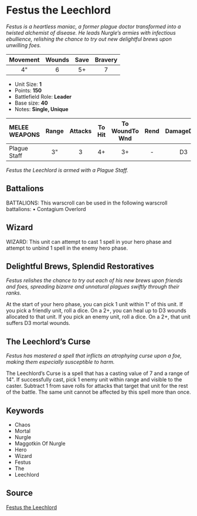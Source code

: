 # Festus the Leechlord

_Festus is a heartless maniac, a former plague doctor transformed into a twisted alchemist of disease. He leads Nurgle’s armies with infectious ebullience, relishing the chance to try out new delightful brews upon unwilling foes._


| Movement | Wounds | Save | Bravery |
|:--------:|:------:|:----:|:-------:|
| 4" | 6 | 5+ | 7 |

* Unit Size: **1**
* Points: **150**
* Battlefield Role: **Leader**
* Base size: **40**
* Notes: **Single, Unique**

| MELEE WEAPONS | Range | Attacks | To Hit | To WoundTo Wnd | Rend | DamageDmg |
|:---|:--:|:--:|:--:|:--:|:--:|:--:|
| Plague Staff | 3" | 3 | 4+ | 3+ | - | D3 |


_Festus the Leechlord is armed with a Plague Staff._

## Battalions

BATTALIONS: This warscroll can be used in the following warscroll battalions: • Contagium Overlord

## Wizard

WIZARD: This unit can attempt to cast 1 spell in your hero phase and attempt to unbind 1 spell in the enemy hero phase.

## Delightful Brews, Splendid Restoratives

_Festus relishes the chance to try out each of his new brews upon friends and foes, spreading bizarre and unnatural plagues swiftly through their ranks._

At the start of your hero phase, you can pick 1 unit within 1" of this unit. If you pick a friendly unit, roll a dice. On a 2+, you can heal up to D3 wounds allocated to that unit. If you pick an enemy unit, roll a dice. On a 2+, that unit suffers D3 mortal wounds.

## The Leechlord’s Curse

_Festus has mastered a spell that inflicts an atrophying curse upon a foe, making them especially susceptible to harm._

The Leechlord’s Curse is a spell that has a casting value of 7 and a range of 14". If successfully cast, pick 1 enemy unit within range and visible to the caster. Subtract 1 from save rolls for attacks that target that unit for the rest of the battle. The same unit cannot be affected by this spell more than once.

## Keywords

* Chaos
* Mortal
* Nurgle
* Maggotkin Of Nurgle
* Hero
* Wizard
* Festus
* The
* Leechlord


## Source

[Festus the Leechlord](https://wahapedia.ru/aos3/factions/maggotkin-of-nurgle/Festus-the-Leechlord)
